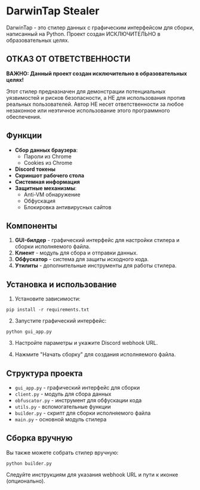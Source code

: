 # DarwinTap Stealer

DarwinTap - это стилер данных с графическим интерфейсом для сборки, написанный на Python. Проект создан ИСКЛЮЧИТЕЛЬНО в образовательных целях.

## ОТКАЗ ОТ ОТВЕТСТВЕННОСТИ

**ВАЖНО: Данный проект создан исключительно в образовательных целях!**

Этот стилер предназначен для демонстрации потенциальных уязвимостей и рисков безопасности, а НЕ для использования против реальных пользователей. Автор НЕ несет ответственности за любое незаконное или неэтичное использование этого программного обеспечения.

## Функции

- **Сбор данных браузера**:
  - Пароли из Chrome
  - Cookies из Chrome
- **Discord токены**
- **Скриншот рабочего стола**
- **Системная информация**
- **Защитные механизмы**:
  - Anti-VM обнаружение
  - Обфускация
  - Блокировка антивирусных сайтов

## Компоненты

1. **GUI-билдер** - графический интерфейс для настройки стилера и сборки исполняемого файла.
2. **Клиент** - модуль для сбора и отправки данных.
3. **Обфускатор** - система для защиты исходного кода.
4. **Утилиты** - дополнительные инструменты для работы стилера.

## Установка и использование

1. Установите зависимости:
```
pip install -r requirements.txt
```

2. Запустите графический интерфейс:
```
python gui_app.py
```

3. Настройте параметры и укажите Discord webhook URL.

4. Нажмите "Начать сборку" для создания исполняемого файла.

## Структура проекта

- `gui_app.py` - графический интерфейс для сборки
- `client.py` - модуль для сбора данных
- `obfuscator.py` - инструмент для обфускации кода
- `utils.py` - вспомогательные функции
- `builder.py` - скрипт для сборки исполняемого файла
- `main.py` - основной модуль стилера

## Сборка вручную

Вы также можете собрать стилер вручную:

```
python builder.py
```

Следуйте инструкциям для указания webhook URL и пути к иконке (опционально). 